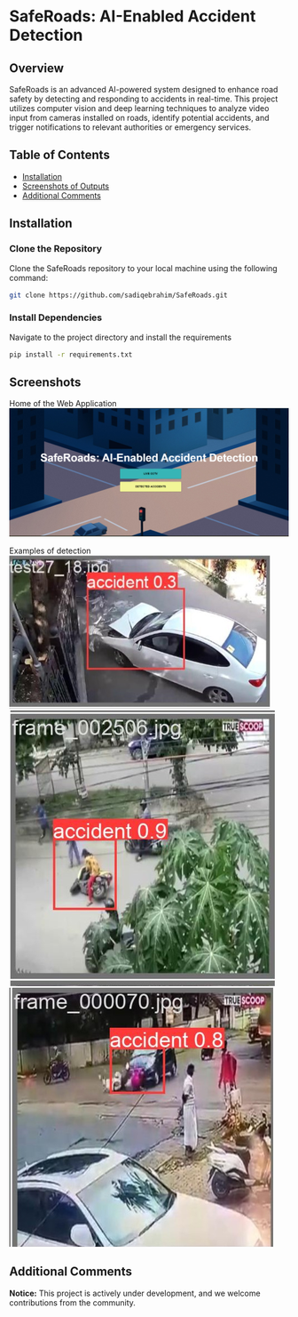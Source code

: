 # SafeRoads: AI-Enabled Accident Detection

## Overview

SafeRoads is an advanced AI-powered system designed to enhance road safety by detecting and responding to accidents in real-time. This project utilizes computer vision and deep learning techniques to analyze video input from cameras installed on roads, identify potential accidents, and trigger notifications to relevant authorities or emergency services.

## Table of Contents

- [Installation](#installation)
- [Screenshots of Outputs](#screenshots)
- [Additional Comments](#additional-comments)

## Installation

### Clone the Repository

Clone the SafeRoads repository to your local machine using the following command:

```bash
git clone https://github.com/sadiqebrahim/SafeRoads.git
```

### Install Dependencies

Navigate to the project directory and install the requirements

```bash
pip install -r requirements.txt
```

## Screenshots

Home of the Web Application
![S1](https://github.com/sadiqebrahim/SafeRoads/blob/main/readme/home.png?raw=true)

Examples of detection
![S2](https://github.com/sadiqebrahim/SafeRoads/blob/main/readme/pred1.jpg?raw=true)
![S3](https://github.com/sadiqebrahim/SafeRoads/blob/main/readme/pred2.jpg?raw=true)
![S4](https://github.com/sadiqebrahim/SafeRoads/blob/main/readme/pred3.jpg?raw=true)

## Additional Comments

**Notice:** This project is actively under development, and we welcome contributions from the community.

